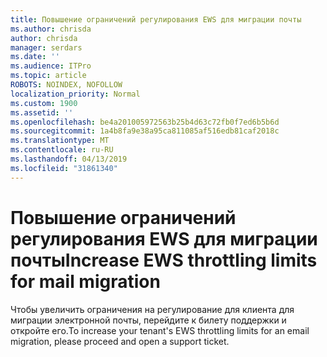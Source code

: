 ```yaml
---
title: Повышение ограничений регулирования EWS для миграции почты
ms.author: chrisda
author: chrisda
manager: serdars
ms.date: ''
ms.audience: ITPro
ms.topic: article
ROBOTS: NOINDEX, NOFOLLOW
localization_priority: Normal
ms.custom: 1900
ms.assetid: ''
ms.openlocfilehash: be4a201005972563b25b4d63c72fb0f7ed6b5b6d
ms.sourcegitcommit: 1a4b8fa9e38a95ca811085af516edb81caf2018c
ms.translationtype: MT
ms.contentlocale: ru-RU
ms.lasthandoff: 04/13/2019
ms.locfileid: "31861340"
---
```

# <a name="increase-ews-throttling-limits-for-mail-migration"></a><span data-ttu-id="bb6f9-102">Повышение ограничений регулирования EWS для миграции почты</span><span class="sxs-lookup"><span data-stu-id="bb6f9-102">Increase EWS throttling limits for mail migration</span></span>

<span data-ttu-id="bb6f9-103">Чтобы увеличить ограничения на регулирование для клиента для миграции электронной почты, перейдите к билету поддержки и откройте его.</span><span class="sxs-lookup"><span data-stu-id="bb6f9-103">To increase your tenant's EWS throttling limits for an email migration, please proceed and open a support ticket.</span></span>

